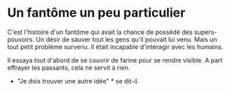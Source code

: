 # Un fantôme un peu particulier

C'est l'histoire d'un fantôme qui avait la chance de possédé des supers-pouvoirs.
Un désir de sauver tout les gens qu'il pouvait lui venu.
Mais un tout petit problème survenu. Il était incapable d'intéragir avec les humains.

 Il essaya tout d'abord de se couvrir de farine pour se rendre visible. 
A part effrayer les passants, cela ne servit à rien.
* "Je dois trouver une autre idée" * se dit-il.

